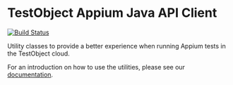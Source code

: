 # TestObject Appium Java API Client

[![Build Status](https://travis-ci.org/testobject/testobject-appium-java-api.svg)](https://travis-ci.org/testobject/testobject-appium-java-api)

Utility classes to provide a better experience when running Appium tests in the TestObject cloud.

For an introduction on how to use the utilities, please see our [documentation](https://help.testobject.com/docs/tools/appium/setups/suite-setup/junit/).
